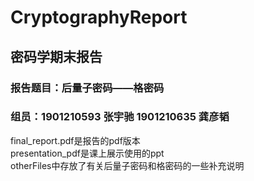 # CryptographyReport
## 密码学期末报告  
### 报告题目：后量子密码——格密码  
### 组员：1901210593 张宇驰    1901210635 龚彦韬  
final_report.pdf是报告的pdf版本  
presentation_pdf是课上展示使用的ppt  
otherFiles中存放了有关后量子密码和格密码的一些补充说明
